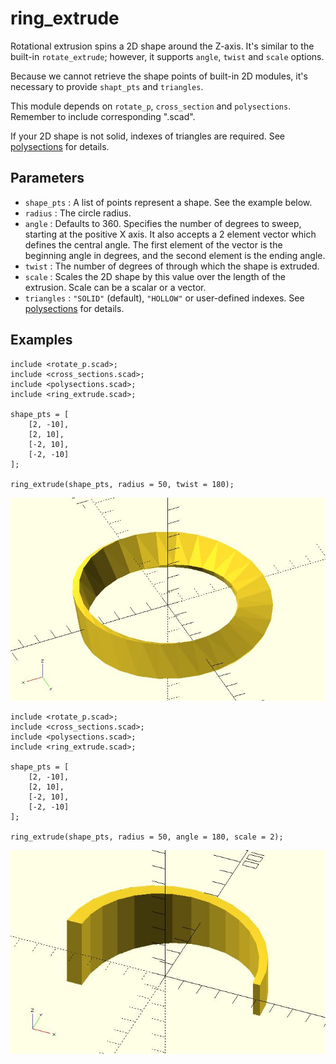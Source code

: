 # ring_extrude

Rotational extrusion spins a 2D shape around the Z-axis. It's similar to the built-in `rotate_extrude`; however, it supports `angle`, `twist` and `scale` options. 

Because we cannot retrieve the shape points of built-in 2D modules, it's necessary to provide `shapt_pts` and `triangles`. 

This module depends on `rotate_p`, `cross_section` and `polysections`. Remember to include corresponding ".scad".

If your 2D shape is not solid, indexes of triangles are required. See [polysections](https://openhome.cc/eGossip/OpenSCAD/lib-polysections.html) for details.

## Parameters

- `shape_pts` : A list of points represent a shape. See the example below.
- `radius` : The circle radius.
- `angle` : Defaults to 360. Specifies the number of degrees to sweep, starting at the positive X axis. It also accepts a 2 element vector which defines the central angle. The first element of the vector is the beginning angle in degrees, and the second element is the ending angle.
- `twist` : The number of degrees of through which the shape is extruded.
- `scale` : Scales the 2D shape by this value over the length of the extrusion. Scale can be a scalar or a vector.
- `triangles` : `"SOLID"` (default), `"HOLLOW"` or user-defined indexes. See [polysections](https://openhome.cc/eGossip/OpenSCAD/lib-polysections.html) for details.

## Examples

	include <rotate_p.scad>;
	include <cross_sections.scad>;
	include <polysections.scad>;
	include <ring_extrude.scad>;

	shape_pts = [
		[2, -10],
		[2, 10],
		[-2, 10],
		[-2, -10]
	];

	ring_extrude(shape_pts, radius = 50, twist = 180);

![ring_extrude](images/lib-ring_extrude-1.JPG)

	include <rotate_p.scad>;
	include <cross_sections.scad>;
	include <polysections.scad>;
	include <ring_extrude.scad>;

	shape_pts = [
		[2, -10],
		[2, 10],
		[-2, 10],
		[-2, -10]
	];

	ring_extrude(shape_pts, radius = 50, angle = 180, scale = 2);

![ring_extrude](images/lib-ring_extrude-2.JPG)

